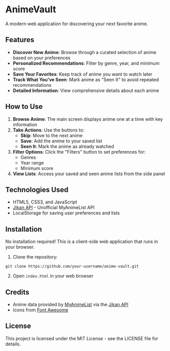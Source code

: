 # AnimeVault

A modern web application for discovering your next favorite anime.

## Features

- **Discover New Anime**: Browse through a curated selection of anime based on your preferences
- **Personalized Recommendations**: Filter by genre, year, and minimum score
- **Save Your Favorites**: Keep track of anime you want to watch later
- **Track What You've Seen**: Mark anime as "Seen It" to avoid repeated recommendations
- **Detailed Information**: View comprehensive details about each anime

## How to Use

1. **Browse Anime**: The main screen displays anime one at a time with key information
2. **Take Actions**: Use the buttons to:
   - **Skip**: Move to the next anime
   - **Save**: Add the anime to your saved list
   - **Seen It**: Mark the anime as already watched
3. **Filter Options**: Click the "Filters" button to set preferences for:
   - Genres
   - Year range
   - Minimum score
4. **View Lists**: Access your saved and seen anime lists from the side panel

## Technologies Used

- HTML5, CSS3, and JavaScript
- [Jikan API](https://jikan.moe/) - Unofficial MyAnimeList API
- LocalStorage for saving user preferences and lists

## Installation

No installation required! This is a client-side web application that runs in your browser.

1. Clone the repository:
```
git clone https://github.com/your-username/anime-vault.git
```

2. Open `index.html` in your web browser

## Credits

- Anime data provided by [MyAnimeList](https://myanimelist.net/) via the [Jikan API](https://jikan.moe/)
- Icons from [Font Awesome](https://fontawesome.com/)

## License

This project is licensed under the MIT License - see the LICENSE file for details.
